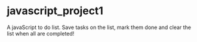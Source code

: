 # javascript_project1

A javaScript to do list. Save tasks on the list, mark them done and clear the list when all are completed! 
